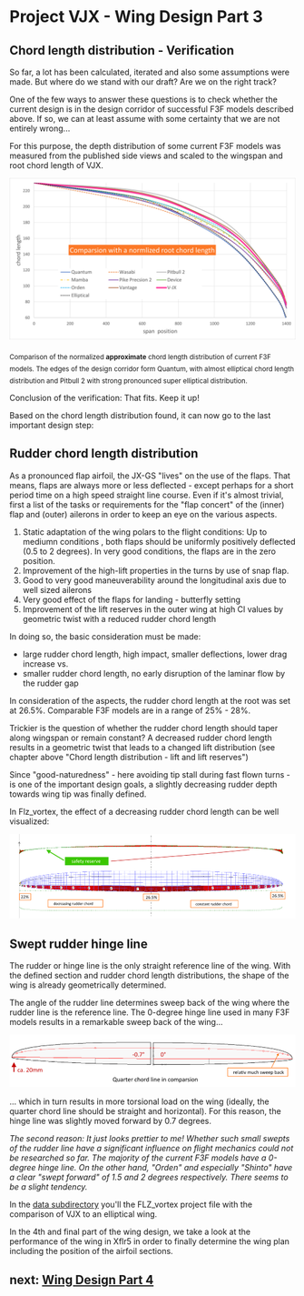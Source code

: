 # Project VJX - Wing Design Part 3


## Chord length distribution - Verification 

So far, a lot has been calculated, iterated and also some assumptions were made. But where do we stand with our draft? Are we on the right track? 

One of the few ways to answer these questions is to check whether the current design is in the design corridor of successful F3F models described above. If so, we can at least assume with some certainty that we are not entirely wrong...

For this purpose, the depth distribution of some current F3F models was measured from the published side views and scaled to the wingspan and root chord length of VJX. 

![Comparsion chord length](images/comparsion_chord_distribution.png)

<sub>Comparison of the normalized **approximate** chord length distribution of current F3F models. The edges of the design corridor form Quantum, with almost elliptical chord length distribution and Pitbull 2 with strong pronounced super elliptical distribution.</sub>


Conclusion of the verification: That fits. Keep it up!

Based on the chord length distribution found, it can now go to the last important design step: 

## Rudder chord length distribution

As a pronounced flap airfoil, the JX-GS "lives" on the use of the flaps. That means, flaps are always more or less deflected - except perhaps for a short period time on a high speed straight line course. Even if it's almost trivial, first a list of the tasks or requirements for the "flap concert" of the (inner) flap and (outer) ailerons in order to keep an eye on the various aspects.

1.	Static adaptation of the wing polars to the flight conditions: Up to mediumn conditions  , both flaps should be uniformly positively deflected (0.5 to 2 degrees). In very good conditions, the flaps are in the zero position.
2.	Improvement of the high-lift properties in the turns by use of snap flap. 
3.	Good to very good maneuverability around the longitudinal axis due to well sized ailerons
4.	Very good effect of the flaps for landing - butterfly setting
5.	Improvement of the lift reserves in the outer wing at high Cl values by geometric twist with a reduced rudder chord length 

In doing so, the basic consideration must be made:

-	large rudder chord length, high impact, smaller deflections, lower drag increase
vs.
-	smaller rudder chord length, no early disruption of the laminar flow by the rudder gap

In consideration of the aspects, the rudder chord length at the root was set at 26.5%. Comparable F3F models are in a range of 25% - 28%.

Trickier is the question of whether the rudder chord length should taper along wingspan or remain constant? A decreased rudder chord length results in a geometric twist that leads to a changed lift distribution (see chapter above "Chord length distribution - lift and lift reserves")

Since "good-naturedness" - here avoiding tip stall during fast flown turns - is one of the important design goals, a slightly decreasing rudder depth towards wing tip was finally defined. 

In Flz_vortex, the effect of a decreasing rudder chord length can be well visualized:

![Decreasing rudder chord length](images/ruder_chord_comparsion.png)

## Swept rudder hinge line

The rudder or hinge line is the only straight reference line of the wing. With the defined section and rudder chord length distributions, the shape of the wing is already geometrically determined. 

The angle of the rudder line determines sweep back of the wing where the rudder line is the reference line. The 0-degree hinge line used in many F3F models results in a remarkable sweep back of the wing...

![Sweep back in comparsion](images/sweep_back_in_comparsion.png)
 
... which in turn results in more torsional load on the wing (ideally, the quarter chord line should be straight and horizontal). For this reason, the hinge line was slightly moved forward by 0.7 degrees.  

*The second reason: It just looks prettier to me!
Whether such small swepts of the rudder line have a significant influence on flight mechanics could not be researched so far. The majority of the current F3F models have a 0-degree hinge line.  On the other hand, "Orden" and especially "Shinto" have a clear "swept forward" of 1.5 and 2 degrees respectively. There seems to be a slight tendency.* 

In the [data subdirectory](data) you'll the FLZ_vortex project file with the comparison of VJX to an elliptical wing.

In the 4th and final part of the wing design, we take a look at the performance of the wing in Xflr5 in order to finally determine the wing plan including the position of the airfoil sections. 

## next: [Wing Design Part 4](wing_design_4.md)